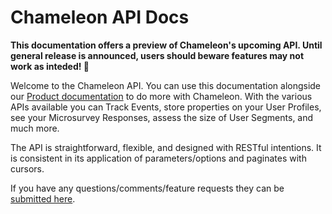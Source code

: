 # Chameleon API Docs

**This documentation offers a preview of Chameleon's upcoming API. Until general release is announced, users should beware features may not work as inteded! 🐛**

Welcome to the Chameleon API. You can use this documentation alongside our [Product documentation](https://help.trychameleon.com) to do more with Chameleon. With the various APIs available you can Track Events, store properties on your User Profiles, see your Microsurvey Responses, assess the size of User Segments, and much more.

The API is straightforward, flexible, and designed with RESTful intentions. It is consistent in its application of parameters/options and paginates with cursors.

 If you have any questions/comments/feature requests they can be [submitted here](https://app.trychameleon.com/help/request).
 